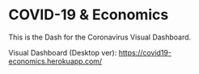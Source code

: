 # COVID-19 & Economics
This is the Dash for the Coronavirus Visual Dashboard. 

Visual Dashboard (Desktop ver):
https://covid19-economics.herokuapp.com/
